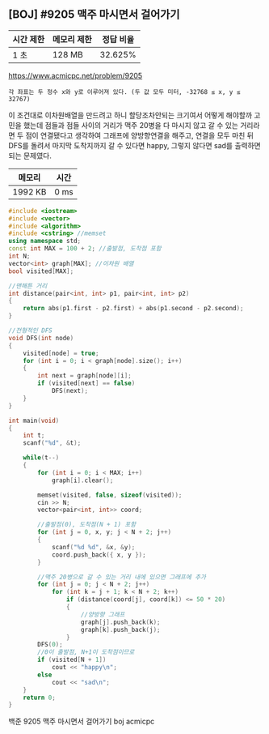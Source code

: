 ## [BOJ] #9205 맥주 마시면서 걸어가기

| 시간 제한 | 메모리 제한 | 정답 비율 |
| --------- | ----------- | --------- |
| 1 초      | 128 MB      | 32.625%   |

https://www.acmicpc.net/problem/9205



`각 좌표는 두 정수 x와 y로 이루어져 있다. (두 값 모두 미터, -32768 ≤ x, y ≤ 32767)`

이 조건대로 이차원배열을 만드려고 하니 할당조차안되는 크기여서 어떻게 해야할까 고민을 했는데 점들과 점들 사이의 거리가 맥주 20병을 다 마시지 않고 갈 수 있는 거리라면 두 점이 연결됐다고 생각하여 그래프에 양방향연결을 해주고, 연결을 모두 마친 뒤 DFS를 돌려서 마지막 도착지까지 갈 수 있다면 happy, 그렇지 않다면 sad를 출력하면 되는 문제였다.



| 메모리  | 시간 |
| ------- | ---- |
| 1992 KB | 0 ms |

```c++
#include <iostream>
#include <vector>
#include <algorithm>
#include <cstring> //memset
using namespace std;
const int MAX = 100 + 2; //출발점, 도착점 포함
int N;
vector<int> graph[MAX]; //이차원 배열
bool visited[MAX];

//맨해튼 거리
int distance(pair<int, int> p1, pair<int, int> p2)
{
	return abs(p1.first - p2.first) + abs(p1.second - p2.second);
}

//전형적인 DFS
void DFS(int node)
{
	visited[node] = true;
	for (int i = 0; i < graph[node].size(); i++)
	{
		int next = graph[node][i];
		if (visited[next] == false)
			DFS(next);
	}
}

int main(void)
{
	int t;
	scanf("%d", &t);

	while(t--)
	{
		for (int i = 0; i < MAX; i++)
			graph[i].clear();

		memset(visited, false, sizeof(visited));
		cin >> N;
		vector<pair<int, int>> coord;

		//출발점(0), 도착점(N + 1) 포함
		for (int j = 0, x, y; j < N + 2; j++)
		{
			scanf("%d %d", &x, &y);
			coord.push_back({ x, y });
		}

		//맥주 20병으로 갈 수 있는 거리 내에 있으면 그래프에 추가
		for (int j = 0; j < N + 2; j++)
			for (int k = j + 1; k < N + 2; k++)
				if (distance(coord[j], coord[k]) <= 50 * 20)
				{
					//양방향 그래프
					graph[j].push_back(k);
					graph[k].push_back(j);
				}
		DFS(0);
		//0이 출발점, N+1이 도착점이므로
		if (visited[N + 1])
			cout << "happy\n";
		else
			cout << "sad\n";
	}
	return 0;
}
```





백준 9205 맥주 마시면서 걸어가기 boj acmicpc

